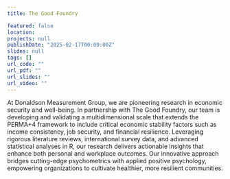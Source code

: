 ```yaml
---
title: The Good Foundry

featured: false
location: 
projects: null
publishDate: "2025-02-17T00:00:00Z"
slides: null
tags: []
url_code: ""
url_pdf: ""
url_slides: ""
url_video: ""
---
```


At Donaldson Measurement Group, we are pioneering research in economic security and well-being. In partnership with The Good Foundry, our team is developing and validating a multidimensional scale that extends the PERMA+4 framework to include critical economic stability factors such as income consistency, job security, and financial resilience. Leveraging rigorous literature reviews, international survey data, and advanced statistical analyses in R, our research delivers actionable insights that enhance both personal and workplace outcomes. Our innovative approach bridges cutting-edge psychometrics with applied positive psychology, empowering organizations to cultivate healthier, more resilient communities.
